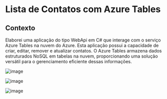 # Lista de Contatos com Azure Tables

## Contexto
Elaborei uma aplicação do tipo WebApi em C# que interage com o serviço Azure Tables na nuvem do Azure. Esta aplicação possui a capacidade de criar, editar, remover e atualizar contatos. O Azure Tables armazena dados estruturados NoSQL em tabelas na nuvem, proporcionando uma solução versátil para o gerenciamento eficiente dessas informações.

![image](https://github.com/cintra1/Lista-Contatos-Azure-Tables/assets/101955322/2aef18f0-1263-49b8-a620-79bdbdbb57c5)

![image](https://github.com/cintra1/Lista-Contatos-Azure-Tables/assets/101955322/4945d97e-7fb8-45d4-9479-a5a781f8ee74)

![image](https://github.com/cintra1/Lista-Contatos-Azure-Tables/assets/101955322/4b769e10-4f76-493d-98a0-f3dd03f3dea0)
